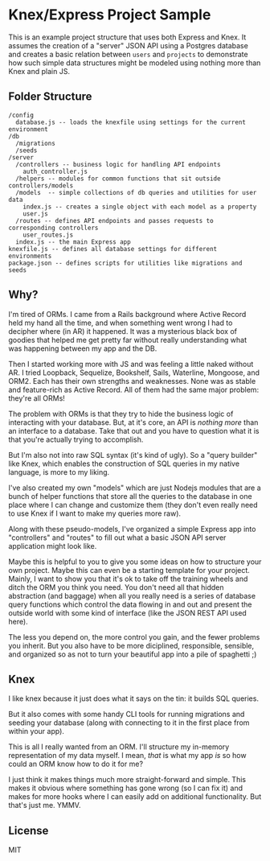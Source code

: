 # Knex/Express Project Sample

This is an example project structure that uses both Express and Knex. It assumes
the creation of a "server" JSON API using a Postgres database and creates a
basic relation between `users` and `projects` to demonstrate how such simple
data structures might be modeled using nothing more than Knex and plain JS.


## Folder Structure

```
/config
  database.js -- loads the knexfile using settings for the current environment
/db
  /migrations
  /seeds
/server
  /controllers -- business logic for handling API endpoints
    auth_controller.js
  /helpers -- modules for common functions that sit outside controllers/models
  /models  -- simple collections of db queries and utilities for user data
    index.js -- creates a single object with each model as a property
    user.js
  /routes -- defines API endpoints and passes requests to corresponding controllers
    user_routes.js
  index.js -- the main Express app
knexfile.js -- defines all database settings for different environments
package.json -- defines scripts for utilities like migrations and seeds
```

## Why?

I'm tired of ORMs. I came from a Rails background where Active Record held my
hand all the time, and when something went wrong I had to decipher where (in
AR) it happened. It was a mysterious black box of goodies that helped me get
pretty far without really understanding what was happening between my app and
the DB.

Then I started working more with JS and was feeling a little naked without AR.
I tried Loopback, Sequelize, Bookshelf, Sails, Waterline, Mongoose, and ORM2.
Each has their own strengths and weaknesses. None was as stable and feature-rich
as Active Record. All of them had the same major problem: they're all ORMs!

The problem with ORMs is that they try to hide the business logic of interacting
with your database. But, at it's core, an API is *nothing more* than an
interface to a database. Take that out and you have to question what it is that
you're actually trying to accomplish.

But I'm also not into raw SQL syntax (it's kind of ugly). So a "query builder"
like Knex, which enables the construction of SQL queries in my native language,
is more to my liking.

I've also created my own "models" which are just Nodejs modules that are a bunch
of helper functions that store all the queries to the database in one place
where I can change and customize them (they don't even really need to use Knex
if I want to make my queries more raw).

Along with these pseudo-models, I've organized a simple Express app into
"controllers" and "routes" to fill out what a basic JSON API server application
might look like.

Maybe this is helpful to you to give you some ideas on how to structure your
own project. Maybe this can even be a starting template for your project.
Mainly, I want to show you that it's ok to take off the training wheels and
ditch the ORM you think you need. You don't need all that hidden abstraction
(and baggage) when all you really need is a series of database query functions
which control the data flowing in and out and present the outside world with
some kind of interface (like the JSON REST API used here).

The less you depend on, the more control you gain, and the fewer problems you
inherit. But you also have to be more diciplined, responsible, sensible, and
organized so as not to turn your beautiful app into a pile of spaghetti ;)

## Knex

I like knex because it just does what it says on the tin: it builds SQL queries.

But it also comes with some handy CLI tools for running migrations and seeding
your database (along with connecting to it in the first place from within your
app).

This is all I really wanted from an ORM. I'll structure my in-memory
representation of my data myself. I mean, *that* is what my app *is* so how
could an ORM know how to do it for me?

I just think it makes things much more straight-forward and simple. This makes
it obvious where something has gone wrong (so I can fix it) and makes for more
hooks where I can easily add on additional functionality. But that's just me.
YMMV.

## License

MIT
